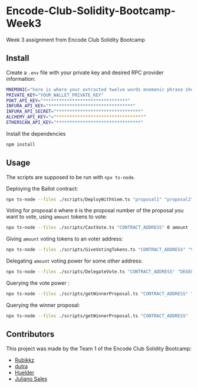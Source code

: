 # Encode-Club-Solidity-Bootcamp-Week3
Week 3 assignment from Encode Club Solidity Bootcamp

## Install

Create a `.env` file with your private key and desired RPC provider information:
```bash
MNEMONIC="here is where your extracted twelve words mnemonic phrase should be put"
PRIVATE_KEY="YOUR_WALLET_PRIVATE_KEY"
POKT_API_KEY="********************************"
INFURA_API_KEY="********************************"
INFURA_API_SECRET="********************************"
ALCHEMY_API_KEY="="********************************""
ETHERSCAN_API_KEY="********************************"
```

Install the dependencies
```bash
npm install
```

## Usage
The scripts are supposed to be run with `npx ts-node`. 

Deploying the Ballot contract:
```bash
npx ts-node --files ./scripts/DeployWithViem.ts "proposal1" "proposal2" "proposal3" "proposalN"
```

Voting for proposal `0` where `0` is the proposal number of the proposal you want to vote, using `amount` tokens to vote:
```bash
npx ts-node --files ./scripts/CastVote.ts "CONTRACT_ADDRESS" 0 amount
```


Giving `amount` voting tokens to an voter address:
```bash
npx ts-node --files ./scripts/GiveVotingTokens.ts "CONTRACT_ADDRESS" "VOTER_ADDRESS" amount
```

Delegating `amount` voting power for some other address:
```bash
npx ts-node --files ./scripts/DelegateVote.ts "CONTRACT_ADDRESS" "DEGELATE_ADDRESS" amount
```

Querying the vote power :
```bash
npx ts-node --files ./scripts/getWinnerProposal.ts "CONTRACT_ADDRESS" "VOTER_ADDRESS"
```

Querying the winner proposal:
```bash
npx ts-node --files ./scripts/getWinnerProposal.ts "CONTRACT_ADDRESS"
```

## Contributors
This project was made by the Team 1 of the Encode Club Solidity Bootcamp: 
- [Rubikkz](https://github.com/frosimanuel)
- [dutra](https://github.com/dutragustavo)
- [Huelder](https://github.com/hueldera)
- [Juliano Sales](https://github.com/tzdesing)

